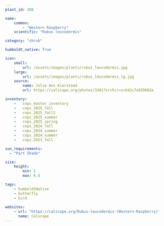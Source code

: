```yaml
---
plant_id: 208 

name: 
    common:  
        - "Western Raspberry"  
    scientific: "Rubus leucodermis" 

category: "shrub"

humboldt_native: True

icon: 
    small: 
        url: /assets/images/plants/rubus_leucodermis.jpg
    large: 
        url: /assets/images/plants/rubus_leucodermis_lg.jpg
    source: 
        name: Julie Ann Kierstead 
        url: https://calscape.org/photos/3281?srchcr=sc642c7a929682e 

inventory: 
    -   cnps_master_inventory
    -   cnps_2025_fall
    -   cnps_2025_fall2
    -   cnps_2025_summer
    -   cnps_2025_spring
    -   cnps_2024_fall
    -   cnps_2024_summer
    -   cnps_2024_summer
    -   cnps_2023_fall

sun_requirements:
  - "Part Shade"

size:
    height: 
        min: 1 
        max: 6.6

tags:
    - humboldtNative
    - butterfly
    - bird
 
websites: 
    - url: "https://calscape.org/Rubus-leucodermis-(Western-Raspberry)"
      name: Calscape
---
```

